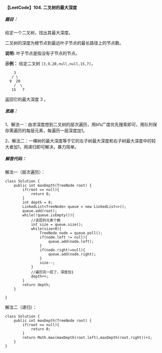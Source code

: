 #### 【LeetCode】104. 二叉树的最大深度

##### 题目：

给定一个二叉树，找出其最大深度。

二叉树的深度为根节点到最远叶子节点的最长路径上的节点数。

**说明:** 叶子节点是指没有子节点的节点。

**示例：**
给定二叉树 `[3,9,20,null,null,15,7]`，

```
    3
   / \
  9  20
    /  \
   15   7
```

返回它的最大深度 3 。

##### 思路：

1、解法一：由求深度想到二叉树的层次遍历，用bfs广度优先搜索即可，用队列保存需遍历的每层元素，每遍历一层深度加1。

2、解法二：一棵树的最大深度等于它的左子树最大深度和右子树最大深度中的较大者加1，用递归即可解决，暴力简单。

##### 解答代码：

解法一（层次遍历）：

```
class Solution {
    public int maxDepth(TreeNode root) {
        if(root == null){
            return 0;
        }
        int depth = 0;
        LinkedList<TreeNode> queue = new LinkedList<>();
        queue.add(root);
        while(!queue.isEmpty()){
            //该层的元素个数
            int size = queue.size();
            while(size>0){
                TreeNode node = queue.poll();
                if(node.left != null){
                    queue.add(node.left);
                }
                if(node.right!=null){
                    queue.add(node.right);
                }
                size--;
            }
            //遍历完一层了，深度加1
            depth++;
        }
        return depth;
    }

}
```

解法二（递归）：

```
class Solution {
    public int maxDepth(TreeNode root) {
        if(root == null){
            return 0;
        }
        return Math.max(maxDepth(root.left),maxDepth(root.right))+1;
    }
}
```


